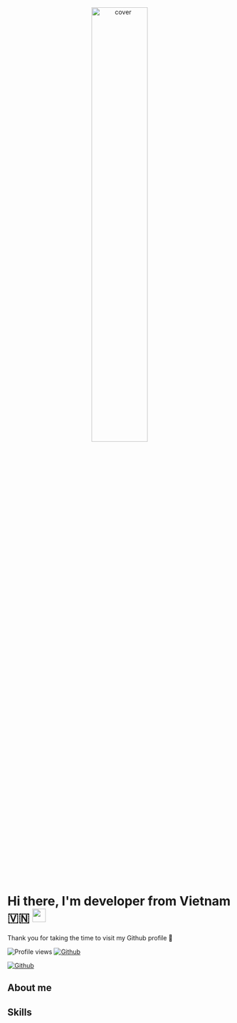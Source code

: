 <div align="center">
<img src="https://media.tenor.com/b1DVdUGztTIAAAAC/cartoon-dog.gif" width="50%" height=""50%" alt="cover" />
</div>

# Hi there, I'm developer from Vietnam 🇻🇳 <img src = "https://raw.githubusercontent.com/MartinHeinz/MartinHeinz/master/wave.gif" width = 30px>
                                             
 Thank you for taking the time to visit my Github profile 🥰                                              

![Profile views](https://visitor-badge.glitch.me/badge?page_id=dinhtuananh0105) 
[![Github](https://img.shields.io/github/followers/dinhtuananh0105?label=Follow&style=social)](https://github.com/dinhtuananh0105)

[![Github](https://img.shields.io/github/followers/donezombie?label=Follow&style=social)](https://github.com/donezombie)

## About me

## Skills 
